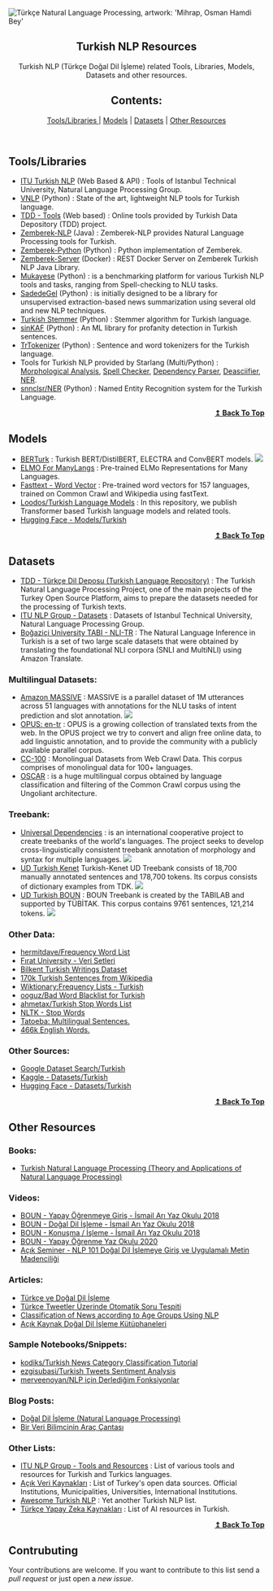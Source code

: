 ![](https://user-images.githubusercontent.com/16024979/164789225-7468c77e-8816-406a-9987-44aa8d47ec47.png "Türkçe Natural Language Processing, artwork: 'Mihrap, Osman Hamdi Bey'")

<div align="center">
<h2><b>Turkish NLP Resources</b></h2>
Turkish NLP (Türkçe Doğal Dil İşleme) related Tools, Libraries, Models, Datasets and other resources.
    <h2>Contents:</h2>
    <p> <a href="#toolslibraries">Tools/Libraries
</a> | <a href="#models">Models</a> | <a
            href="#datasets">Datasets</a> | <a href="#other-resources">Other Resources</a> </p>
</div>
<br>

## Tools/Libraries

- [ITU Turkish NLP](http://tools.nlp.itu.edu.tr/api_usage.jsp) (Web Based & API) : Tools of Istanbul Technical University, Natural Language Processing Group.
- [VNLP](https://github.com/vngrs-ai/vnlp) (Python) : State of the art, lightweight NLP tools for Turkish language.
- [TDD - Tools](https://tools.tdd.ai/) (Web based) : Online tools provided by Turkish Data Depository (TDD) project.
- [Zemberek-NLP](https://github.com/ahmetaa/zemberek-nlp) (Java) : Zemberek-NLP provides Natural Language Processing tools for Turkish.
- [Zemberek-Python](https://github.com/Loodos/zemberek-python) (Python) : Python implementation of Zemberek.
- [Zemberek-Server](https://github.com/cbilgili/zemberek-nlp-server) (Docker) : REST Docker Server on Zemberek Turkish NLP Java Library.
- [Mukayese](https://github.com/alisafaya/mukayese) (Python) : is a benchmarking platform for various Turkish NLP tools and tasks, ranging from Spell-checking to NLU tasks.
- [SadedeGel](https://github.com/GlobalMaksimum/sadedegel) (Python) : is initially designed to be a library for unsupervised extraction-based news summarization using several old and new NLP techniques.
- [Turkish Stemmer](https://github.com/otuncelli/turkish-stemmer-python/) (Python) : Stemmer algorithm for Turkish language.
- [sinKAF](https://github.com/eonurk/sinkaf) (Python) : An ML library for profanity detection in Turkish sentences.
- [TrTokenizer](https://github.com/apdullahyayik/TrTokenizer) (Python) : Sentence and word tokenizers for the Turkish language.
- Tools for Turkish NLP provided by Starlang (Multi/Python) : [Morphological Analysis](https://github.com/StarlangSoftware/TurkishMorphologicalAnalysis-Py), [Spell Checker](https://github.com/StarlangSoftware/TurkishSpellChecker-Py), [Dependency Parser](https://github.com/StarlangSoftware/TurkishDependencyParser-Py), [Deasciifier](https://github.com/StarlangSoftware/TurkishDeasciifier-Py), [NER](https://github.com/StarlangSoftware/TurkishNamedEntityRecognition-Py).
- [snnclsr/NER](https://github.com/snnclsr/ner) (Python) : Named Entity Recognition system for the Turkish Language.

<div align="right">
    <b><a href="#contents">↥ Back To Top</a></b>
</div>

## Models

- [BERTurk](https://huggingface.co/dbmdz/bert-base-turkish-cased) : Turkish BERT/DistilBERT, ELECTRA and ConvBERT models. [![][repo]](https://github.com/stefan-it/turkish-bert)
- [ELMO For ManyLangs](https://github.com/HIT-SCIR/ELMoForManyLangs) : Pre-trained ELMo Representations for Many Languages.
- [Fasttext - Word Vector](https://fasttext.cc/docs/en/crawl-vectors.html) : Pre-trained word vectors for 157 languages, trained on Common Crawl and Wikipedia using fastText.
- [Loodos/Turkish Language Models](https://github.com/Loodos/turkish-language-models) : In this repository, we publish Transformer based Turkish language models and related tools.
- [Hugging Face - Models/Turkish](https://huggingface.co/models?search=turkish)

<div align="right">
    <b><a href="#contents">↥ Back To Top</a></b>
</div>

## Datasets

- [TDD - Türkçe Dil Deposu (Turkish Language Repository)](https://tdd.ai/) : The Turkish Natural Language Processing Project, one of the main projects of the Turkey Open Source Platform, aims to prepare the datasets needed for the processing of Turkish texts.
- [ITU NLP Group - Datasets](http://tools.nlp.itu.edu.tr/Datasets) : Datasets of Istanbul Technical University, Natural Language Processing Group.
- [Boğaziçi University TABI - NLI-TR](https://github.com/boun-tabi/NLI-TR) : The Natural Language Inference in Turkish is a set of two large scale datasets that were obtained by translating the foundational NLI corpora (SNLI and MultiNLI) using Amazon Translate.

### Multilingual Datasets:

- [Amazon MASSIVE](https://www.amazon.science/blog/amazon-releases-51-language-dataset-for-language-understanding) : MASSIVE is a parallel dataset of 1M utterances across 51 languages with annotations for the NLU tasks of intent prediction and slot annotation. [![][repo]](https://github.com/alexa/massive)
- [OPUS: en-tr](https://opus.nlpl.eu/index.php?src=en&trg=tr) : OPUS is a growing collection of translated texts from the web. In the OPUS project we try to convert and align free online data, to add linguistic annotation, and to provide the community with a publicly available parallel corpus.
- [CC-100](https://data.statmt.org/cc-100/) : Monolingual Datasets from Web Crawl Data. This corpus comprises of monolingual data for 100+ languages.
- [OSCAR](https://oscar-corpus.com/) : is a huge multilingual corpus obtained by language classification and filtering of the Common Crawl corpus using the Ungoliant architecture.

### Treebank:

- [Universal Dependencies](https://universaldependencies.org/#turkish-treebanks) : is an international cooperative project to create treebanks of the world's languages. The project seeks to develop cross-linguistically consistent treebank annotation of morphology and syntax for multiple languages. [![][repo]](https://github.com/UniversalDependencies)
- [UD Turkish Kenet](https://universaldependencies.org/treebanks/tr_kenet/index.html) Turkish-Kenet UD Treebank consists of 18,700 manually annotated sentences and 178,700 tokens. Its corpus consists of dictionary examples from TDK. [![][repo]](https://github.com/StarlangSoftware/TurkishWordNet)
- [UD Turkish BOUN](https://universaldependencies.org/treebanks/tr_boun/index.html) : BOUN Treebank is created by the TABILAB and supported by TÜBİTAK. This corpus contains 9761 sentences, 121,214 tokens. [![][repo]](https://github.com/boun-tabi/UD_Turkish-BOUN)

### Other Data:

- [hermitdave/Frequency Word List](https://github.com/hermitdave/FrequencyWords)
- [Fırat University - Veri Setleri](http://buyukveri.firat.edu.tr/veri-setleri/)
- [Bilkent Turkish Writings Dataset](https://github.com/selimfirat/bilkent-turkish-writings-dataset)
- [170k Turkish Sentences from Wikipedia](https://www.kaggle.com/datasets/mahdinamidamirchi/turkish-sentences-dataset)
- [Wiktionary:Frequency Lists - Turkish](https://en.wiktionary.org/wiki/Wiktionary:Frequency_lists#Turkish)
- [ooguz/Bad Word Blacklist for Turkish](https://github.com/ooguz/turkce-kufur-karaliste)
- [ahmetax/Turkish Stop Words List](https://github.com/ahmetax/trstop)
- [NLTK - Stop Words](https://www.nltk.org/book/ch02.html#wordlist-corpora)
- [Tatoeba: Multilingual Sentences.](https://tatoeba.org/tr/downloads)
- [466k English Words.](https://github.com/dwyl/english-words)

### Other Sources:

- [Google Dataset Search/Turkish](https://datasetsearch.research.google.com/search?src=0&query=turkish)
- [Kaggle - Datasets/Turkish](https://www.kaggle.com/search?q=turkish+in:datasets)
- [Hugging Face - Datasets/Turkish](https://huggingface.co/datasets?search=turkish)

<div align="right">
    <b><a href="#contents">↥ Back To Top</a></b>
</div>

## Other Resources

### Books:

- [Turkish Natural Language Processing (Theory and Applications of Natural Language Processing)](https://www.amazon.com/Turkish-Natural-Language-Processing-Applications/dp/331990163X)

### Videos:

- [BOUN - Yapay Öğrenmeye Giriş - İsmail Arı Yaz Okulu 2018](https://www.youtube.com/playlist?list=PLMGWwuh6-mEcTODbE22Q1KATHeZYAQTTg)
- [BOUN - Doğal Dil İşleme - İsmail Arı Yaz Okulu 2018](https://www.youtube.com/playlist?list=PLMGWwuh6-mEe57iOtf1uo5DgZB288l0CQ)
- [BOUN - Konuşma / İşleme - İsmail Arı Yaz Okulu 2018](https://www.youtube.com/playlist?list=PLMGWwuh6-mEdAkjnSLbyUq7Ca21UiSi6F)
- [BOUN - Yapay Öğrenme Yaz Okulu 2020](https://www.youtube.com/playlist?list=PLMGWwuh6-mEfmMAUoQZNfEA51RGh7bMyh)
- [Açık Seminer - NLP 101 Doğal Dil İşlemeye Giriş ve Uygulamalı Metin Madenciliği](https://www.youtube.com/watch?v=tm1K9ZvJXJI)

### Articles:

- [Türkçe ve Doğal Dil İşleme](https://dergipark.org.tr/tr/download/article-file/207207)
- [Türkçe Tweetler Üzerinde Otomatik Soru Tespiti](https://dergipark.org.tr/tr/download/article-file/605454)
- [Classification of News according to Age Groups Using NLP](https://dergipark.org.tr/tr/download/article-file/1140110)
- [Açık Kaynak Doğal Dil İşleme Kütüphaneleri](https://dergipark.org.tr/tr/download/article-file/1573501)

### Sample Notebooks/Snippets:

- [kodiks/Turkish News Category Classification Tutorial](https://github.com/kodiks/turkish-news-classification)
- [ezgisubasi/Turkish Tweets Sentiment Analysis](https://github.com/ezgisubasi/turkish-tweets-sentiment-analysis)
- [merveenoyan/NLP için Derlediğim Fonksiyonlar](https://github.com/merveenoyan/NLP-Helpers)

### Blog Posts:

- [Doğal Dil İşleme (Natural Language Processing)](https://merveenoyan.medium.com/do%C4%9Fal-dil-i%CC%87%C5%9Fleme-natural-language-processing-2d7c72daf245)
- [Bir Veri Bilimcinin Araç Çantası](https://merveenoyan.medium.com/bir-veri-bilimcinin-ara%C3%A7-%C3%A7antas%C4%B1-ca51fb5cd19e)

### Other Lists:

- [ITU NLP Group - Tools and Resources](http://ddi.itu.edu.tr/en/toolsandresources) : List of various tools and resources for Turkish and Turkics languages.
- [Açık Veri Kaynakları](https://github.com/kaymal/acik-veri) : List of Turkey's open data sources. Official Institutions, Municipalities, Universities, International Institutions.
- [Awesome Turkish NLP](https://github.com/yusufusta/awesome-turkish-nlp) : Yet another Turkish NLP list.
- [Türkçe Yapay Zeka Kaynakları](https://github.com/deeplearningturkiye/turkce-yapay-zeka-kaynaklari) : List of AI resources in Turkish.

<div align="right">
    <b><a href="#contents">↥ Back To Top</a></b>
</div>

## Contrubuting

Your contributions are welcome. If you want to contribute to this list send a _pull request_ or just open a _new issue_.

[repo]: https://raw.githubusercontent.com/agmmnn/awesome-blender/master/imgs/github.svg
